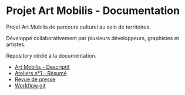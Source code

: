 # Projet Art Mobilis - Documentation

Projet Art Mobilis de parcours culturel au sein de territoires.

Développé collaborativement par plusieurs développeurs, graphistes et artistes.

Repository dédié à la documentation.

* [Art Mobilis - Descriptif](descriptif.md)
* [Ateliers n°1 - Résumé](resume_atelier_1.txt)
* [Revue de presse](revue_de_presse.md)
* [Workflow git](gitWorkflow.md)

